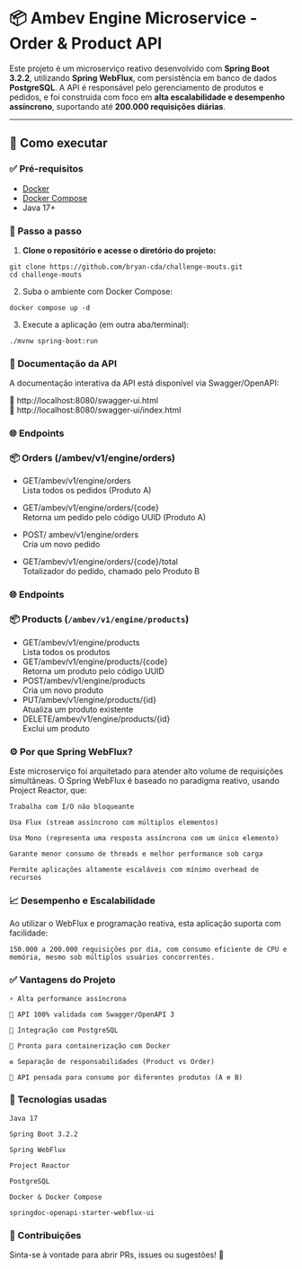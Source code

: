 # 📦 Ambev Engine Microservice - Order & Product API

Este projeto é um microserviço reativo desenvolvido com **Spring Boot 3.2.2**, utilizando **Spring WebFlux**, com persistência em banco de dados **PostgreSQL**. A API é responsável pelo gerenciamento de produtos e pedidos, e foi construída com foco em **alta escalabilidade e desempenho assíncrono**, suportando até **200.000 requisições diárias**.

---

## 🚀 Como executar

### ✅ Pré-requisitos

- [Docker](https://www.docker.com/)
- [Docker Compose](https://docs.docker.com/compose/install/)
- Java 17+

### 🧱 Passo a passo

1. **Clone o repositório e acesse o diretório do projeto:**

```
git clone https://github.com/bryan-cda/challenge-mouts.git
cd challenge-mouts
```
2. Suba o ambiente com Docker Compose:
```
docker compose up -d
```
3. Execute a aplicação (em outra aba/terminal):
```
./mvnw spring-boot:run
```

### 📖 Documentação da API

A documentação interativa da API está disponível via Swagger/OpenAPI:

🔗 http://localhost:8080/swagger-ui.html  
🔗 http://localhost:8080/swagger-ui/index.html  

### 🌐 Endpoints  
### 📦 Orders (/ambev/v1/engine/orders)  

- GET/ambev/v1/engine/orders  
Lista todos os pedidos (Produto A)

- GET/ambev/v1/engine/orders/{code}  
Retorna um pedido pelo código UUID (Produto A)

- POST/ ambev/v1/engine/orders  
Cria um novo pedido

- GET/ambev/v1/engine/orders/{code}/total  
Totalizador do pedido, chamado pelo Produto B

### 🌐 Endpoints  
### 📦 Products (`/ambev/v1/engine/products`)  

- GET/ambev/v1/engine/products  
Lista todos os produtos                        
- GET/ambev/v1/engine/products/{code}  
Retorna um produto pelo código UUID             
- POST/ambev/v1/engine/products  
Cria um novo produto                             
- PUT/ambev/v1/engine/products/{id}  
Atualiza um produto existente                   
- DELETE/ambev/v1/engine/products/{id}  
Exclui um produto     

### ⚙️ Por que Spring WebFlux?  

Este microserviço foi arquitetado para atender alto volume de requisições simultâneas. O Spring WebFlux é baseado no paradigma reativo, usando Project Reactor, que:  

    Trabalha com I/O não bloqueante

    Usa Flux (stream assíncrono com múltiplos elementos)

    Usa Mono (representa uma resposta assíncrona com um único elemento)

    Garante menor consumo de threads e melhor performance sob carga

    Permite aplicações altamente escaláveis com mínimo overhead de recursos

### 📈 Desempenho e Escalabilidade  

Ao utilizar o WebFlux e programação reativa, esta aplicação suporta com facilidade:  

    150.000 a 200.000 requisições por dia, com consumo eficiente de CPU e memória, mesmo sob múltiplos usuários concorrentes.

### ✅ Vantagens do Projeto  

    ⚡ Alta performance assíncrona

    🧪 API 100% validada com Swagger/OpenAPI 3

    🐘 Integração com PostgreSQL

    🐳 Pronta para containerização com Docker

    ♻️ Separação de responsabilidades (Product vs Order)

    🔗 API pensada para consumo por diferentes produtos (A e B)

### 📄 Tecnologias usadas  

    Java 17

    Spring Boot 3.2.2

    Spring WebFlux

    Project Reactor

    PostgreSQL

    Docker & Docker Compose

    springdoc-openapi-starter-webflux-ui

### 🧠 Contribuições  

Sinta-se à vontade para abrir PRs, issues ou sugestões! 🚀
